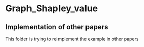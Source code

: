 # Graph_Shapley_value
## Implementation of other papers
This folder is trying to reimplement the example in other papers
